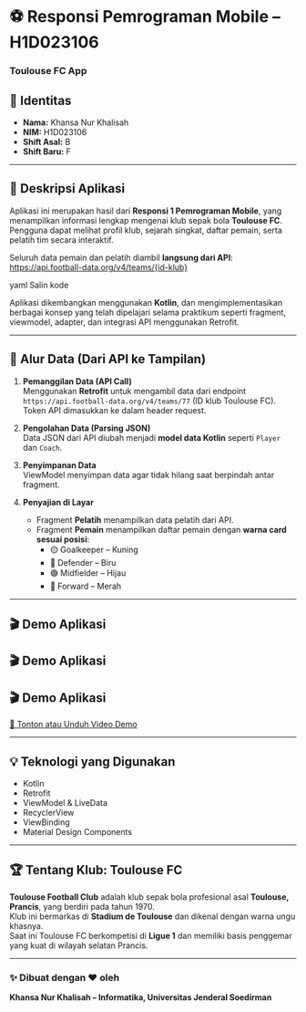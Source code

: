 # ⚽ Responsi Pemrograman Mobile – H1D023106  
### Toulouse FC App

## 👤 Identitas
- **Nama:** Khansa Nur Khalisah  
- **NIM:** H1D023106  
- **Shift Asal:** B
- **Shift Baru:** F

---

## 📱 Deskripsi Aplikasi
Aplikasi ini merupakan hasil dari **Responsi 1 Pemrograman Mobile**, yang menampilkan informasi lengkap mengenai klub sepak bola **Toulouse FC**.  
Pengguna dapat melihat profil klub, sejarah singkat, daftar pemain, serta pelatih tim secara interaktif.  

Seluruh data pemain dan pelatih diambil **langsung dari API**:
https://api.football-data.org/v4/teams/{id-klub}

yaml
Salin kode

Aplikasi dikembangkan menggunakan **Kotlin**, dan mengimplementasikan berbagai konsep yang telah dipelajari selama praktikum seperti fragment, viewmodel, adapter, dan integrasi API menggunakan Retrofit.

---

## 🧠 Alur Data (Dari API ke Tampilan)
1. **Pemanggilan Data (API Call)**  
   Menggunakan **Retrofit** untuk mengambil data dari endpoint `https://api.football-data.org/v4/teams/77` (ID klub Toulouse FC). Token API dimasukkan ke dalam header request.

2. **Pengolahan Data (Parsing JSON)**  
   Data JSON dari API diubah menjadi **model data Kotlin** seperti `Player` dan `Coach`.

3. **Penyimpanan Data**  
   ViewModel menyimpan data agar tidak hilang saat berpindah antar fragment.

4. **Penyajian di Layar**  
   - Fragment **Pelatih** menampilkan data pelatih dari API.  
   - Fragment **Pemain** menampilkan daftar pemain dengan **warna card sesuai posisi**:
     - 🟡 Goalkeeper – Kuning  
     - 🔵 Defender – Biru  
     - 🟢 Midfielder – Hijau  
     - 🔴 Forward – Merah  

---

## 🎬 Demo Aplikasi
## 🎬 Demo Aplikasi
## 🎬 Demo Aplikasi
[🎥 Tonton atau Unduh Video Demo](https://github.com/sasaaa1504/ResponsiPraktikumPemrogramanMobile_H1D023106_KhansaNurKhalisah/raw/main/demo.mp4)




---

## 💡 Teknologi yang Digunakan
- Kotlin  
- Retrofit  
- ViewModel & LiveData  
- RecyclerView  
- ViewBinding  
- Material Design Components  

---

## 🏆 Tentang Klub: Toulouse FC
**Toulouse Football Club** adalah klub sepak bola profesional asal **Toulouse, Prancis**, yang berdiri pada tahun 1970.  
Klub ini bermarkas di **Stadium de Toulouse** dan dikenal dengan warna ungu khasnya.  
Saat ini Toulouse FC berkompetisi di **Ligue 1** dan memiliki basis penggemar yang kuat di wilayah selatan Prancis.

---



### ✨ Dibuat dengan ❤️ oleh  
**Khansa Nur Khalisah – Informatika, Universitas Jenderal Soedirman**
